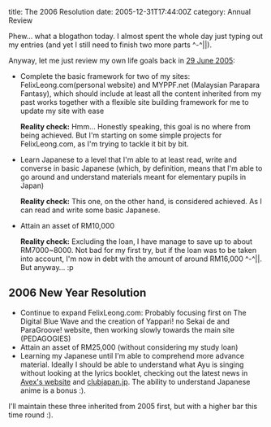 title: The 2006 Resolution
date: 2005-12-31T17:44:00Z
category: Annual Review

Phew… what a blogathon today. I almost spent the whole day just typing out my entries (and yet I still need to finish two more parts ^-^||).

Anyway, let me just review my own life goals back in [29 June 2005]({filename}/blog/2005/future-plan.md):

- Complete the basic framework for two of my sites: FelixLeong.com(personal website) and MYPPF.net (Malaysian Parapara Fantasy), which should include at least all the content inherited from my past works together with a flexible site building framework for me to update my site with ease

    **Reality check:** Hmm… Honestly speaking, this goal is no where from being achieved. But I'm starting on some simple projects for FelixLeong.com, as I'm trying to tackle it bit by bit.

- Learn Japanese to a level that I'm able to at least read, write and converse in basic Japanese (which, by definition, means that I'm able to go around and understand materials meant for elementary pupils in Japan)

    **Reality check:** This one, on the other hand, is considered achieved. As I can read and write some basic Japanese.

- Attain an asset of RM10,000

    **Reality check:** Excluding the loan, I have manage to save up to about RM7000~8000. Not bad for my first try, but if the loan was to be taken into account, I'm now in debt with the amount of around RM16,000 ^-^||. But anyway… :p

## 2006 New Year Resolution

- Continue to expand FelixLeong.com: Probably focusing first on The Digital Blue Wave and the creation of Yappari! no Sekai de and ParaGroove! website, then working slowly towards the main site (PEDAGOGIES)
- Attain an asset of RM25,000 (without considering my study loan)
- Learning my Japanese until I'm able to comprehend more advance material. Ideally I should be able to understand what Ayu is singing without looking at the lyrics booklet, checking out the latest news in [Avex's website](http://www.avexnet.or.jp/) and [clubjapan.jp](http://www.clubjapan.jp/exec/top/index.php). The ability to understand Japanese anime is a bonus :).

I'll maintain these three inherited from 2005 first, but with a higher bar this time round :).
